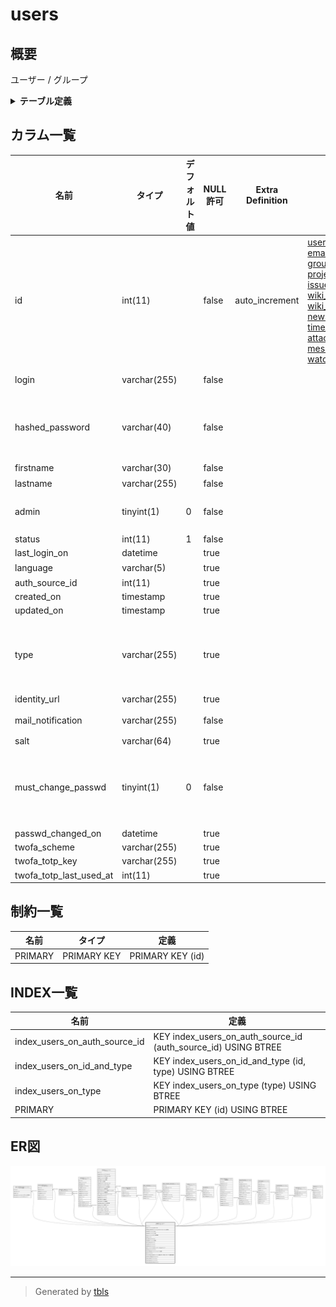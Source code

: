 # users

## 概要

ユーザー / グループ

<details>
<summary><strong>テーブル定義</strong></summary>

```sql
CREATE TABLE `users` (
  `id` int(11) NOT NULL AUTO_INCREMENT,
  `login` varchar(255) NOT NULL DEFAULT '',
  `hashed_password` varchar(40) NOT NULL DEFAULT '',
  `firstname` varchar(30) NOT NULL DEFAULT '',
  `lastname` varchar(255) NOT NULL DEFAULT '',
  `admin` tinyint(1) NOT NULL DEFAULT '0',
  `status` int(11) NOT NULL DEFAULT '1',
  `last_login_on` datetime DEFAULT NULL,
  `language` varchar(5) DEFAULT '',
  `auth_source_id` int(11) DEFAULT NULL,
  `created_on` timestamp NULL DEFAULT NULL,
  `updated_on` timestamp NULL DEFAULT NULL,
  `type` varchar(255) DEFAULT NULL,
  `identity_url` varchar(255) DEFAULT NULL,
  `mail_notification` varchar(255) NOT NULL DEFAULT '',
  `salt` varchar(64) DEFAULT NULL,
  `must_change_passwd` tinyint(1) NOT NULL DEFAULT '0',
  `passwd_changed_on` datetime DEFAULT NULL,
  `twofa_scheme` varchar(255) DEFAULT NULL,
  `twofa_totp_key` varchar(255) DEFAULT NULL,
  `twofa_totp_last_used_at` int(11) DEFAULT NULL,
  PRIMARY KEY (`id`),
  KEY `index_users_on_id_and_type` (`id`,`type`),
  KEY `index_users_on_auth_source_id` (`auth_source_id`),
  KEY `index_users_on_type` (`type`)
) ENGINE=InnoDB AUTO_INCREMENT=[Redacted by tbls] DEFAULT CHARSET=utf8
```

</details>

## カラム一覧

| 名前                      | タイプ          | デフォルト値       | NULL許可   | Extra Definition | 子テーブル                                                                                                                                                                                                                                                                                                                                                                                                                                                                                 | 親テーブル      | コメント                                 |
| ----------------------- | ------------ | ------------ | -------- | ---------------- | ------------------------------------------------------------------------------------------------------------------------------------------------------------------------------------------------------------------------------------------------------------------------------------------------------------------------------------------------------------------------------------------------------------------------------------------------------------------------------------- | ---------- | ------------------------------------ |
| id                      | int(11)      |              | false    | auto_increment   | [user_preferences](user_preferences.md) [email_addresses](email_addresses.md) [groups_users](groups_users.md) [projects](projects.md) [issues](issues.md) [issue_categories](issue_categories.md) [wiki_contents](wiki_contents.md) [wiki_content_versions](wiki_content_versions.md) [news](news.md) [members](members.md) [time_entries](time_entries.md) [attachments](attachments.md) [messages](messages.md) [comments](comments.md) [watchers](watchers.md) [tokens](tokens.md) |            |                                      |
| login                   | varchar(255) |              | false    |                  |                                                                                                                                                                                                                                                                                                                                                                                                                                                                                       |            | ログインID                               |
| hashed_password         | varchar(40)  |              | false    |                  |                                                                                                                                                                                                                                                                                                                                                                                                                                                                                       |            | パスワード(ハッシュ化済み)                       |
| firstname               | varchar(30)  |              | false    |                  |                                                                                                                                                                                                                                                                                                                                                                                                                                                                                       |            | 名                                    |
| lastname                | varchar(255) |              | false    |                  |                                                                                                                                                                                                                                                                                                                                                                                                                                                                                       |            | 姓                                    |
| admin                   | tinyint(1)   | 0            | false    |                  |                                                                                                                                                                                                                                                                                                                                                                                                                                                                                       |            | システム管理者                              |
| status                  | int(11)      | 1            | false    |                  |                                                                                                                                                                                                                                                                                                                                                                                                                                                                                       |            |                                      |
| last_login_on           | datetime     |              | true     |                  |                                                                                                                                                                                                                                                                                                                                                                                                                                                                                       |            |                                      |
| language                | varchar(5)   |              | true     |                  |                                                                                                                                                                                                                                                                                                                                                                                                                                                                                       |            | 言語                                   |
| auth_source_id          | int(11)      |              | true     |                  |                                                                                                                                                                                                                                                                                                                                                                                                                                                                                       |            |                                      |
| created_on              | timestamp    |              | true     |                  |                                                                                                                                                                                                                                                                                                                                                                                                                                                                                       |            |                                      |
| updated_on              | timestamp    |              | true     |                  |                                                                                                                                                                                                                                                                                                                                                                                                                                                                                       |            |                                      |
| type                    | varchar(255) |              | true     |                  |                                                                                                                                                                                                                                                                                                                                                                                                                                                                                       |            | User:ユーザー / Group:グループ               |
| identity_url            | varchar(255) |              | true     |                  |                                                                                                                                                                                                                                                                                                                                                                                                                                                                                       |            |                                      |
| mail_notification       | varchar(255) |              | false    |                  |                                                                                                                                                                                                                                                                                                                                                                                                                                                                                       |            | メール通知                                |
| salt                    | varchar(64)  |              | true     |                  |                                                                                                                                                                                                                                                                                                                                                                                                                                                                                       |            |                                      |
| must_change_passwd      | tinyint(1)   | 0            | false    |                  |                                                                                                                                                                                                                                                                                                                                                                                                                                                                                       |            | 次回ログイン時にパスワード変更を強制                   |
| passwd_changed_on       | datetime     |              | true     |                  |                                                                                                                                                                                                                                                                                                                                                                                                                                                                                       |            |                                      |
| twofa_scheme            | varchar(255) |              | true     |                  |                                                                                                                                                                                                                                                                                                                                                                                                                                                                                       |            |                                      |
| twofa_totp_key          | varchar(255) |              | true     |                  |                                                                                                                                                                                                                                                                                                                                                                                                                                                                                       |            |                                      |
| twofa_totp_last_used_at | int(11)      |              | true     |                  |                                                                                                                                                                                                                                                                                                                                                                                                                                                                                       |            |                                      |

## 制約一覧

| 名前      | タイプ         | 定義               |
| ------- | ----------- | ---------------- |
| PRIMARY | PRIMARY KEY | PRIMARY KEY (id) |

## INDEX一覧

| 名前                            | 定義                                                             |
| ----------------------------- | -------------------------------------------------------------- |
| index_users_on_auth_source_id | KEY index_users_on_auth_source_id (auth_source_id) USING BTREE |
| index_users_on_id_and_type    | KEY index_users_on_id_and_type (id, type) USING BTREE          |
| index_users_on_type           | KEY index_users_on_type (type) USING BTREE                     |
| PRIMARY                       | PRIMARY KEY (id) USING BTREE                                   |

## ER図

![er](users.svg)

---

> Generated by [tbls](https://github.com/k1LoW/tbls)
